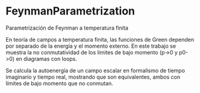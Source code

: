 # FeynmanParametrization
Parametrización de Feynman a temperatura finita

En teoría de campos a temperatura finita, las funciones de Green dependen por separado de la energía y el momento externo. En este trabajo se muestra la no conmutatividad de los límites de bajo momento (p->0 y p0->0) en diagramas con loops. 

Se calcula la autoenergía de un campo escalar en formalismo de tiempo imaginario y tiempo real, mostrando que son equivalentes, ambos con límites de bajo momento que no conmutan.
